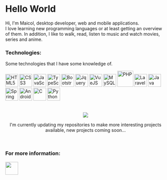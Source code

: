 <h1> Hello World </h1>
<p> Hi, I'm Maicol, desktop developer, web and mobile applications.<br>
 I love learning new programming languages or at least getting an overview of them. In addition, I like to walk, read, listen to music and watch movies, series and anime.</p>
<div>
  <h3>Technologies:</h3>
  <p> Some technologies that I have some knowledge of.</p>
  <img height="40em" src="https://cdn.jsdelivr.net/gh/devicons/devicon/icons/html5/html5-original.svg" title="HTML5"/>
  <img height="40em" src="https://cdn.jsdelivr.net/gh/devicons/devicon/icons/css3/css3-original.svg" title="CSS3" />
  <img height="40em" src="https://cdn.jsdelivr.net/gh/devicons/devicon/icons/javascript/javascript-plain.svg" title="JavaScript" />
  <img height="40em" src="https://cdn.jsdelivr.net/gh/devicons/devicon/icons/typescript/typescript-plain.svg" title="TypeScript" />
  <img height="40em" src="https://cdn.jsdelivr.net/gh/devicons/devicon/icons/bootstrap/bootstrap-plain.svg" title="Bootstrap"/>
  <img height="40em" src="https://cdn.jsdelivr.net/gh/devicons/devicon/icons/jquery/jquery-original.svg" title="Jquery"/>
  <img height="40em" src="https://cdn.jsdelivr.net/gh/devicons/devicon/icons/vuejs/vuejs-original.svg" title="VueJS" />
  <img height="40em" src="https://cdn.jsdelivr.net/gh/devicons/devicon/icons/mysql/mysql-plain.svg" title="MySQL" />
  <img height="50em" src="https://cdn.jsdelivr.net/gh/devicons/devicon/icons/php/php-plain.svg" title="PHP" />
  <img height="40em" src="https://cdn.jsdelivr.net/gh/devicons/devicon/icons/laravel/laravel-plain.svg" title="Laravel"/>
  <img height="40em" src="https://cdn.jsdelivr.net/gh/devicons/devicon/icons/java/java-original.svg" title="Java"/>
  <img height="40em" src="https://cdn.jsdelivr.net/gh/devicons/devicon/icons/spring/spring-original.svg" title="Spring" />     
  <img height="40em" src="https://cdn.jsdelivr.net/gh/devicons/devicon/icons/android/android-plain.svg" title="Android"/>
  <img height="40em" src="https://cdn.jsdelivr.net/gh/devicons/devicon/icons/c/c-original.svg" title="C" />
  <img height="40em" src="https://cdn.jsdelivr.net/gh/devicons/devicon/icons/python/python-original.svg" title="Python" />
</div>
<br><br>

<div align="center">
  <img src="https://img.icons8.com/ios/150/FF0000/error--v1.png"/>
  <p>I'm currently updating my repositories to make more interesting projects available, new projects coming soon...</p>
</div>
<br>
<h3>For more information:</h3>

<a href="https://www.linkedin.com/in/maicol-menezes/"><img height="40em" src="https://cdn.jsdelivr.net/gh/devicons/devicon/icons/linkedin/linkedin-original.svg" /></a>
